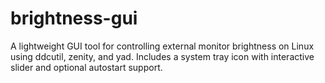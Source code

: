 # brightness-gui
A lightweight GUI tool for controlling external monitor brightness on Linux using ddcutil, zenity, and yad. Includes a system tray icon with interactive slider and optional autostart support.
